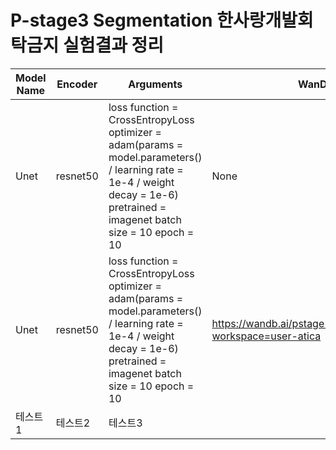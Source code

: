 # P-stage3 Segmentation 한사랑개발회 탁금지 실험결과 정리

|Model Name|Encoder|Arguments|WanDB Link|LB score|ETC|
|----------|-------|---------|----------|--------|---|
|Unet|resnet50|loss function = CrossEntropyLoss  optimizer = adam(params = model.parameters() / learning rate = 1e-4 / weight decay = 1e-6)  pretrained = imagenet  batch size = 10  epoch = 10|None||efficientnet 계열보다 빠른 학습 시간을 보임|
|Unet|resnet50|loss function = CrossEntropyLoss  optimizer = adam(params = model.parameters() / learning rate = 1e-4 / weight decay = 1e-6)  pretrained = imagenet  batch size = 10  epoch = 10|<https://wandb.ai/pstage12/gjtak/runs/d2ts77ua?workspace=user-atica>||efficientnet 계열보다 빠른 학습 시간을 보임|
|테스트1|테스트2|테스트3|
